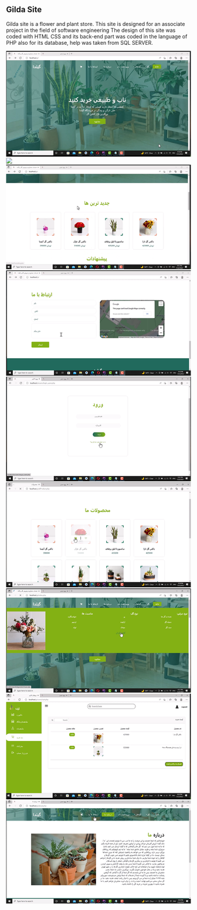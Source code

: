 ## Gilda Site
Gilda site is a flower and plant store.
This site is designed for an associate project in the field of software engineering
The design of this site was coded with HTML CSS and its back-end part was coded in the language of PHP also for its database, help was taken from SQL SERVER.

![](images/image1.png)  ![](images/image2.png) ![](images/image3.png) 
![](images/image4.png) ![](images/image5.png)  ![](images/image6.png) 
![](images/image7.png)  ![](images/image8.png)  ![](images/image9.png) 
